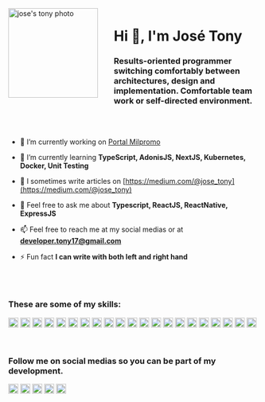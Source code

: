 <div style="display: flex; flex-direction: row;">
  
  <img src="https://lh3.googleusercontent.com/kE987KCGVOindqJQHQ_NmGb_lrfYAxbhHbDsR5V-yct3BsBGDGC6OyQ3Xa5r8e-Wsr8-BATk_5LTobxE9L_TnJTW-NPVz9tdrm7r4oBpf4rv_xwOOCLOmV-JKyRraIMUncH3xjkMShXAjkZpC41MMlFwb5-GY1zF8rr70lK-ADv0t3hRukyYj1Cc2gJhGlh5wdNTJBeO3VWBi63o93kQ8IPxYy8yyHmlUJF9Pnt5C3SwFs9hBVXYNr9UM7UzFuMyr0QeWHeH_z2KjMAa0l_asBt2mEm9EqU5TyQISrd7ZttQSr1GuEM7WMcZt6r0BUJ2iVC18QFVWXULX5WSuvBUeZW4MQGTzKgb8F0qW4wwOrVFOs4oawzFwt_pe8AL_s2ueD-pwIdEuiJq0GCKeaKJC_GTyO3xobuMkYFe735SGByblXu9vINHDyYQlzyHIR5lZc96WKkA1LeavsQjR8t78Ut99DNcoOIw4IY4o6xWuNqMHkOMw2vG_Q473T-CjMDn_-VLld5Eq9n2cIjcQOlfQrpJyjk3TgRQLwiFmOSU8iL5pX-_Zvw6wYo1YyPQ7UPNL2eNr4qCS7Z_qO4ip37XiIXj2Bt6v9n_SXMLDue3EwwynXw5QuMPeA_41a05l62oUKATRSTy5n4PsOz8Ls4d7op0-DGDByJM-e16FYxybbtuhmSAIJNcGFi9dq_SDA=w1706-h2124-no?authuser=0" alt="jose's tony photo" width="180" />
  
  <div style="margin-left: 32px">
    <h1>Hi 👋, I'm José Tony</h1>
    <h3 style="max-width: 320px;">Results-oriented programmer switching comfortably between architectures, design and implementation. Comfortable team work or self-directed environment.</h3>
  </div>
  
</div><br /><br />

- 🔭 I’m currently working on [Portal Milpromo](https://github.com/sickocoder/milpromo)

- 🌱 I’m currently learning **TypeScript, AdonisJS, NextJS, Kubernetes, Docker, Unit Testing**

- 📝 I sometimes write articles on [https://medium.com/@jose_tony](https://medium.com/@jose_tony)

- 💬 Feel free to ask me about **Typescript, ReactJS, ReactNative, ExpressJS**

- 📫 Feel free to reach me at my social medias or at **developer.tony17@gmail.com**

- ⚡ Fun fact **I can write with both left and right hand**

<br /><br />

<h3>These are some of my skills:</h3>

<p align="left"><img src="https://devicons.github.io/devicon/devicon.git/icons/react/react-original-wordmark.svg" alt="react" width="20" height="20"/> <img src="https://devicons.github.io/devicon/devicon.git/icons/android/android-original-wordmark.svg" alt="android" width="20" height="20"/> <img src="https://devicons.github.io/devicon/devicon.git/icons/bootstrap/bootstrap-plain.svg" alt="bootstrap" width="20" height="20"/> <img src="https://devicons.github.io/devicon/devicon.git/icons/css3/css3-original-wordmark.svg" alt="css3" width="20" height="20"/> <img src="https://devicons.github.io/devicon/devicon.git/icons/docker/docker-original-wordmark.svg" alt="docker" width="20" height="20"/> <img src="https://devicons.github.io/devicon/devicon.git/icons/html5/html5-original-wordmark.svg" alt="html5" width="20" height="20"/> <img src="https://devicons.github.io/devicon/devicon.git/icons/java/java-original-wordmark.svg" alt="java" width="20" height="20"/> <img src="https://devicons.github.io/devicon/devicon.git/icons/javascript/javascript-original.svg" alt="javascript" width="20" height="20"/> <img src="https://devicons.github.io/devicon/devicon.git/icons/typescript/typescript-original.svg" alt="typescript" width="20" height="20"/> <img src="https://devicons.github.io/devicon/devicon.git/icons/laravel/laravel-plain-wordmark.svg" alt="laravel" width="20" height="20"/> <img src="https://devicons.github.io/devicon/devicon.git/icons/mongodb/mongodb-original-wordmark.svg" alt="mongodb" width="20" height="20"/> <img src="https://devicons.github.io/devicon/devicon.git/icons/mysql/mysql-original-wordmark.svg" alt="mysql" width="20" height="20"/> <img src="https://devicons.github.io/devicon/devicon.git/icons/php/php-original.svg" alt="php" width="20" height="20"/> <img src="https://devicons.github.io/devicon/devicon.git/icons/nodejs/nodejs-original-wordmark.svg" alt="nodejs" width="20" height="20"/> <img src="https://devicons.github.io/devicon/devicon.git/icons/swift/swift-original-wordmark.svg" alt="swift" width="20" height="20"/> <img src="https://devicons.github.io/devicon/devicon.git/icons/linux/linux-original.svg" alt="linux" width="20" height="20"/> <img src="https://devicons.github.io/devicon/devicon.git/icons/redux/redux-original.svg" alt="redux" width="20" height="20"/> <img src="https://devicons.github.io/devicon/devicon.git/icons/webpack/webpack-original.svg" alt="webpack" width="20" height="20"/> <img src="https://devicons.github.io/devicon/devicon.git/icons/express/express-original-wordmark.svg" alt="express" width="20" height="20"/> <img src="https://cdn.jsdelivr.net/npm/simple-icons@3.1.0/icons/flutter.svg" alt="flutter" width="20" height="20"/> <img src="https://cdn.jsdelivr.net/npm/simple-icons@3.1.0/icons/dart.svg" alt="dart" width="20" height="20"/></p>

<br /><h3>Follow me on social medias so you can be part of my development.</h3>

<p align="left">
<a href="https://twitter.com/_josetony" target="blank"><img align="center" src="https://cdn.jsdelivr.net/npm/simple-icons@3.0.1/icons/twitter.svg" alt="_josetony" height="20" width="20" /></a>
<a href="https://linkedin.com/in/josetone" target="blank"><img align="center" src="https://cdn.jsdelivr.net/npm/simple-icons@3.0.1/icons/linkedin.svg" alt="josetone" height="20" width="20" /></a>
<a href="https://fb.com/artisan17" target="blank"><img align="center" src="https://cdn.jsdelivr.net/npm/simple-icons@3.0.1/icons/facebook.svg" alt="artisan17" height="20" width="20" /></a>
<a href="https://instagram.com/_jose_tony" target="blank"><img align="center" src="https://cdn.jsdelivr.net/npm/simple-icons@3.0.1/icons/instagram.svg" alt="_jose_tony" height="20" width="20" /></a>
<a href="https://medium.com/@jose_tony" target="blank"><img align="center" src="https://cdn.jsdelivr.net/npm/simple-icons@3.0.1/icons/medium.svg" alt="@jose_tony" height="20" width="20" /></a>
</p>
